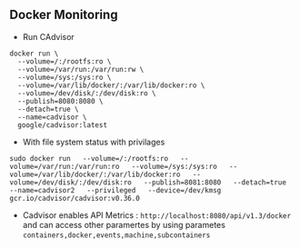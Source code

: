 ## Docker Monitoring 
- Run CAdvisor 

```
docker run \
  --volume=/:/rootfs:ro \
  --volume=/var/run:/var/run:rw \
  --volume=/sys:/sys:ro \
  --volume=/var/lib/docker/:/var/lib/docker:ro \
  --volume=/dev/disk/:/dev/disk:ro \
  --publish=8080:8080 \
  --detach=true \
  --name=cadvisor \
  google/cadvisor:latest
```
- With file system status with privilages 
```
sudo docker run   --volume=/:/rootfs:ro   --volume=/var/run:/var/run:ro   --volume=/sys:/sys:ro   --volume=/var/lib/docker/:/var/lib/docker:ro   --volume=/dev/disk/:/dev/disk:ro   --publish=8081:8080   --detach=true   --name=cadvisor2   --privileged   --device=/dev/kmsg   gcr.io/cadvisor/cadvisor:v0.36.0

```
- Cadvisor enables API Metrics : `http://localhost:8080/api/v1.3/docker ` and can access other paramertes by using parametes `containers,docker,events,machine,subcontainers`
